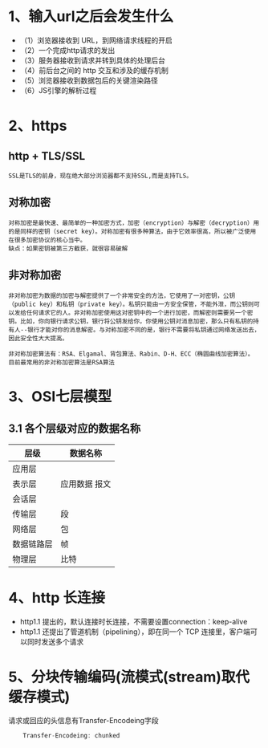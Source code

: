 # 1、输入url之后会发生什么
- （1）浏览器接收到 URL，到网络请求线程的开启
- （2）一个完成http请求的发出
- （3）服务器接收到请求并转到具体的处理后台
- （4）前后台之间的 http 交互和涉及的缓存机制
- （5）浏览器接收到数据包后的关键渲染路径
- （6）JS引擎的解析过程







# 2、https
## http + TLS/SSL
    SSL是TLS的前身，现在绝大部分浏览器都不支持SSL,而是支持TLS。

## 对称加密
    对称加密是最快速、最简单的一种加密方式，加密（encryption）与解密（decryption）用的是同样的密钥（secret key）。对称加密有很多种算法，由于它效率很高，所以被广泛使用在很多加密协议的核心当中。
    缺点：如果密钥被第三方截获，就很容易破解

## 非对称加密
    非对称加密为数据的加密与解密提供了一个非常安全的方法，它使用了一对密钥，公钥（public key）和私钥（private key）。私钥只能由一方安全保管，不能外泄，而公钥则可以发给任何请求它的人。非对称加密使用这对密钥中的一个进行加密，而解密则需要另一个密钥。比如，你向银行请求公钥，银行将公钥发给你，你使用公钥对消息加密，那么只有私钥的持有人--银行才能对你的消息解密。与对称加密不同的是，银行不需要将私钥通过网络发送出去，因此安全性大大提高。

    非对称加密算法有：RSA、Elgamal、背包算法、Rabin、D-H、ECC（椭圆曲线加密算法）。
    目前最常用的非对称加密算法是RSA算法

# 3、OSI七层模型
## 3.1 各个层级对应的数据名称
|  层级   | 数据名称  |
|  ----  | ----  |
| 应用层  |  |
| 表示层  |  应用数据 报文|
| 会话层  |  |
| 传输层  | 段 |
| 网络层  | 包 |
| 数据链路层  | 帧 |
| 物理层  | 比特|

# 4、http 长连接
- http1.1 提出的，默认连接时长连接，不需要设置connection：keep-alive
- http1.1 还提出了管道机制（pipelining），即在同一个 TCP 连接里，客户端可以同时发送多个请求

# 5、分块传输编码(流模式(stream)取代缓存模式)
请求或回应的头信息有Transfer-Encodeing字段
```javascript
    Transfer-Encodeing: chunked
```